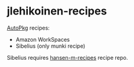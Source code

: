 jlehikoinen-recipes
===================

[AutoPkg](https://github.com/autopkg/autopkg) recipes:

- Amazon WorkSpaces
- Sibelius (only munki recipe)

Sibelius requires [hansen-m-recipes](https://github.com/autopkg/hansen-m-recipes) recipe repo.
